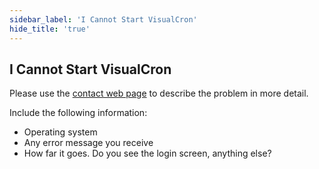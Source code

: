 ```yaml
---
sidebar_label: 'I Cannot Start VisualCron'
hide_title: 'true'
---
```


## I Cannot Start VisualCron

Please use the [contact web page](https://www.visualcron.com/contact.aspx) to describe the problem in more detail.
 
Include the following information:
* Operating system
* Any error message you receive
* How far it goes. Do you see the login screen, anything else?